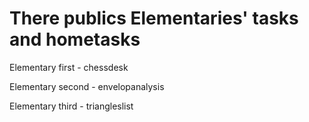 # There publics Elementaries' tasks and hometasks
Elementary first - chessdesk

Elementary second - envelopanalysis

Elementary third - triangleslist
